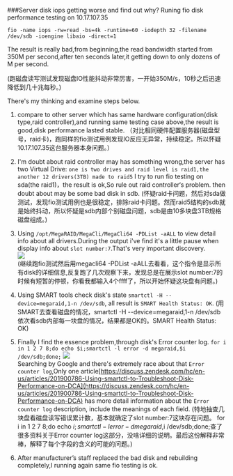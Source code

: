 ###Server disk iops getting worse and find out why?
Runing fio disk performance testing on 10.17.107.35

```
fio -name iops -rw=read -bs=4k -runtime=60 -iodepth 32 -filename /dev/sdb -ioengine libaio -direct=1
```
The result is really bad,from beginning,the read bandwidth started from 350M per second,after ten seconds later,it getting down to only dozens of M per second.

(跑磁盘读写测试发现磁盘IO性能抖动非常厉害，一开始350M/s，10秒之后迅速降低到几十兆每秒。)

There's my thinking and examine steps below.

1. compare to other server which has same hardware configuration(disk type,raid controller),and running same testing case above,the result is good,disk performance lasted stable.
（对比相同硬件配置服务器(磁盘型号，raid卡)，跑同样的fio测试用例发现IO反应无异常，持续稳定。所以怀疑10.17.107.35这台服务器本身问题。）

2. I'm doubt about raid controller may has something wrong,the server has two Virtual Drive:
`one is two drives and raid level is raid1,the another 12 drivers(3TB) made to raid5` 
I try to run fio testing on sda(the raid1)，the result is ok,So rule out raid controller‘s problem. then doubt about may be some bad disk in sdb.
(怀疑raid卡问题，然后对sda做测试，发现fio测试用例也是很稳定，排除raid卡问题。然而raid5结构的sdb就是始终抖动，所以怀疑是sdb内部个别磁盘问题，sdb是由10多块盘3TB规格磁盘组成。)

3. Using `/opt/MegaRAID/MegaCli/MegaCli64 -PDList -aALL` to view detail info about all drivers.During the output i've find it's a little pause when display info about `slot number:7`.That's very important discovery.         
![](http://s6.mogucdn.com/new1/v1/fxihe/778816ea2f152da5bf20b4f2f8ec1537/A1ad409751b2000802.png)        
(继续跑fio测试然后用megacli64 -PDList -aALL去看看，这个指令是显示所有disk的详细信息,反复跑了几次观察下来，发现总是在展示slot number:7的时候有短暂的停顿，你看我都输入4个ffff了，所以开始怀疑这块盘有问题。)

4. Using SMART tools check disk's state `smartctl -H --device=megaraid,1-n /dev/sdb`, all result is `SMART Health Status: OK`.
(用SMART去查看磁盘的情况，smartctl -H --device=megaraid,1-n /dev/sdb 依次看sdb内部每一块盘的情况，结果都是OK的。SMART Health Status: OK)

5. Finally I find the essence problem,through disk's Error counter log.
`for i in 1 2 7 8;do echo $i;smartctl -l error -d megaraid,$i /dev/sdb;done;`
![](http://s6.mogucdn.com/new1/v1/fxihe/5f81f9f5a12169bcae301b523c8fe37a/A113549751b2000402.png)  
Searching by Google and there's extremely race about that `Error counter log`,Only one article[https://discuss.zendesk.com/hc/en-us/articles/201900786-Using-smartctl-to-Troubleshoot-Disk-Performance-on-DCA](https://discuss.zendesk.com/hc/en-us/articles/201900786-Using-smartctl-to-Troubleshoot-Disk-Performance-on-DCA) has more detail information about the `Error counter log` description, include the meanings of each field.  (特地抽查几块盘看磁盘读写错误累计数，基本就确定了slot number:7这块存在问题。
for i in 1 2 7 8;do echo $i;smartctl -l error -d megaraid,$i /dev/sdb;done;查了很多资料关于Error counter log这部分，没啥详细的说明。最后这份解释非常棒，解释了每个字段的含义的可能的问题。)

6. After manufacturer’s staff replaced the bad disk and rebuilding completely,I running again same fio testing is ok.
